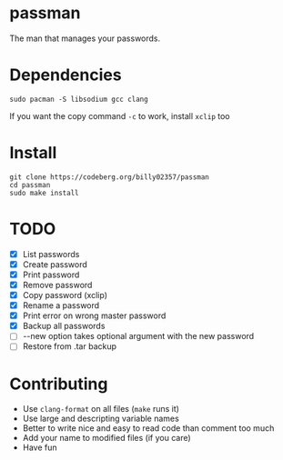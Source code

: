 # passman
The man that manages your passwords.

# Dependencies
```
sudo pacman -S libsodium gcc clang
```
If you want the copy command `-c` to work, install `xclip` too

# Install
```
git clone https://codeberg.org/billy02357/passman
cd passman
sudo make install
```

# TODO
* [x] List passwords
* [x] Create password
* [x] Print password
* [x] Remove password
* [x] Copy password (xclip)
* [x] Rename a password
* [x] Print error on wrong master password
* [x] Backup all passwords
* [ ] --new option takes optional argument with the new password
* [ ] Restore from .tar backup

# Contributing
- Use `clang-format` on all files (`make` runs it)
- Use large and descripting variable names
- Better to write nice and easy to read code than comment too much
- Add your name to modified files (if you care)
- Have fun
